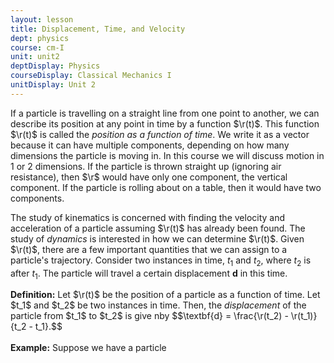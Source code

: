 ```yaml
---
layout: lesson
title: Displacement, Time, and Velocity
dept: physics
course: cm-I
unit: unit2
deptDisplay: Physics
courseDisplay: Classical Mechanics I
unitDisplay: Unit 2
---
```


If a particle is travelling on a straight line from one point to another, we can describe its position at any point in time by a function $\r(t)$. This function $\r(t)$ is called the *position as a function of time*. We write it as a vector because it can have multiple components, depending on how many dimensions the particle is moving in. In this course we will discuss motion in 1 or 2 dimensions. If the particle is thrown straight up (ignoring air resistance), then $\r$ would have only one component, the vertical component. If the particle is rolling about on a table, then it would have two components.

The study of kinematics is concerned with finding the velocity and acceleration of a particle assuming $\r(t)$ has already been found. The study of *dynamics* is interested in how we can determine $\r(t)$. Given $\r(t)$, there are a few important quantities that we can assign to a particle's trajectory. Consider two instances in time, $t_1$ and $t_2$, where $t_2$ is after $t_1$. The particle will travel a certain displacement $\textbf{d}$ in this time. 

<div class="definition">
<b>Definition:</b> Let $\r(t)$ be the position of a particle as a function of time. Let $t_1$ and $t_2$ be two instances in time. Then, the <i>displacement</i> of the particle from $t_1$ to $t_2$ is give nby 
$$\textbf{d} = \frac{\r(t_2) - \r(t_1)}{t_2 - t_1}.$$
</div> <br>

<div class="example">
<b>Example:</b> Suppose we have a particle 
</div>








